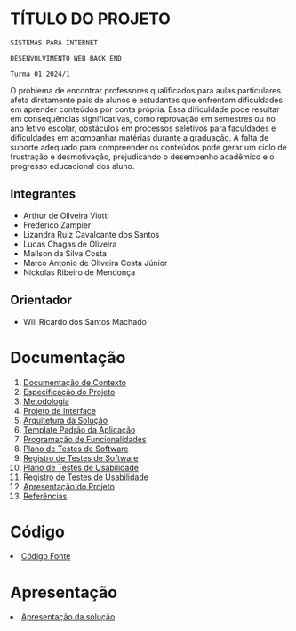 # TÍTULO DO PROJETO

`SISTEMAS PARA INTERNET`

`DESENVOLVIMENTO WEB BACK END`

`Turma 01 2024/1`

O problema de encontrar professores qualificados para aulas particulares afeta diretamente pais de alunos e estudantes que enfrentam dificuldades em aprender conteúdos por conta própria. Essa dificuldade pode resultar em consequências significativas, como reprovação em semestres ou no ano letivo escolar, obstáculos em processos seletivos para faculdades e dificuldades em acompanhar matérias durante a graduação. A falta de suporte adequado para compreender os conteúdos pode gerar um ciclo de frustração e desmotivação, prejudicando o desempenho acadêmico e o progresso educacional dos aluno.

## Integrantes

* Arthur de Oliveira Viotti
* Frederico Zampier
* Lizandra Ruiz Cavalcante dos Santos
* Lucas Chagas de Oliveira
* Mailson da Silva Costa
* Marco Antonio de Oliveira Costa Júnior
* Nickolas Ribeiro de Mendonça

## Orientador

* Will Ricardo dos Santos Machado

# Documentação

<ol>
<li><a href="docs/01-Documentação de Contexto.md"> Documentação de Contexto</a></li>
<li><a href="docs/02-Especificação do Projeto.md"> Especificação do Projeto</a></li>
<li><a href="docs/03-Metodologia.md"> Metodologia</a></li>
<li><a href="docs/04-Projeto de Interface.md"> Projeto de Interface</a></li>
<li><a href="docs/05-Arquitetura da Solução.md"> Arquitetura da Solução</a></li>
<li><a href="docs/06-Template Padrão da Aplicação.md"> Template Padrão da Aplicação</a></li>
<li><a href="docs/07-Programação de Funcionalidades.md"> Programação de Funcionalidades</a></li>
<li><a href="docs/08-Plano de Testes de Software.md"> Plano de Testes de Software</a></li>
<li><a href="docs/09-Registro de Testes de Software.md"> Registro de Testes de Software</a></li>
<li><a href="docs/10-Plano de Testes de Usabilidade.md"> Plano de Testes de Usabilidade</a></li>
<li><a href="docs/11-Registro de Testes de Usabilidade.md"> Registro de Testes de Usabilidade</a></li>
<li><a href="docs/12-Apresentação do Projeto.md"> Apresentação do Projeto</a></li>
<li><a href="docs/13-Referências.md"> Referências</a></li>
</ol>

# Código

<li><a href="src/README.md"> Código Fonte</a></li>

# Apresentação

<li><a href="presentation/README.md"> Apresentação da solução</a></li>

